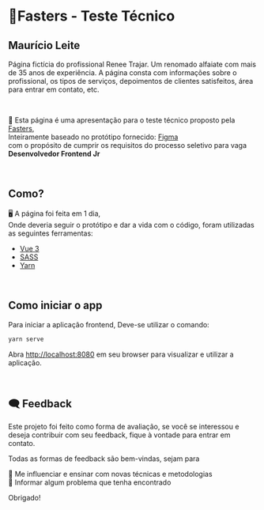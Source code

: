 # 🧩Fasters - Teste Técnico
## Maurício Leite



Página fictícia do profissional Renee Trajar. Um renomado alfaiate com mais de 35 anos de experiência. A página consta com informações sobre o profissional, os tipos de serviços, depoimentos de clientes satisfeitos, área para entrar em contato, etc.

<br>

🚀 Esta página é uma apresentação para o teste técnico proposto pela [Fasters](https://www.fasters.com.br),<br>Inteiramente baseado no protótipo fornecido: [Figma](https://www.figma.com/proto/CF2Fe5EiRaWwbThBlEZAMI/Site---Renee-Trajar-NOVO?node-id=104%3A61&viewport=-103%2C-5038%2C1.2973029613494873&scaling=min-zoom&page-id=0%3A1)<br> com o propósito de cumprir os requisitos do processo seletivo para vaga __Desenvolvedor Frontend Jr__

<br>

## Como?
🖥️ A página foi feita em 1 dia, <br>
Onde deveria seguir o protótipo e dar a vida com o código, foram utilizadas as seguintes ferramentas:

- [Vue 3](https://vuejs.org)
- [SASS](https://sass-lang.com)
- [Yarn](https;//yarnpkg.com)

<br>

## Como iniciar o app
Para iniciar a aplicação frontend,
Deve-se utilizar o comando:
```bash
yarn serve
```

Abra [http://localhost:8080](http://localhost:8080) em seu browser para visualizar e utilizar a aplicação.

<br> 

## 🗨️ Feedback
Este projeto foi feito como forma de avaliação, se você se interessou e deseja contribuir com seu feedback, fique à vontade para entrar em contato.

Todas as formas de feedback são bem-vindas, sejam para

💛 Me influenciar e ensinar com novas técnicas e metodologias<br>
🐛 Informar algum problema que tenha encontrado<br>

Obrigado!

